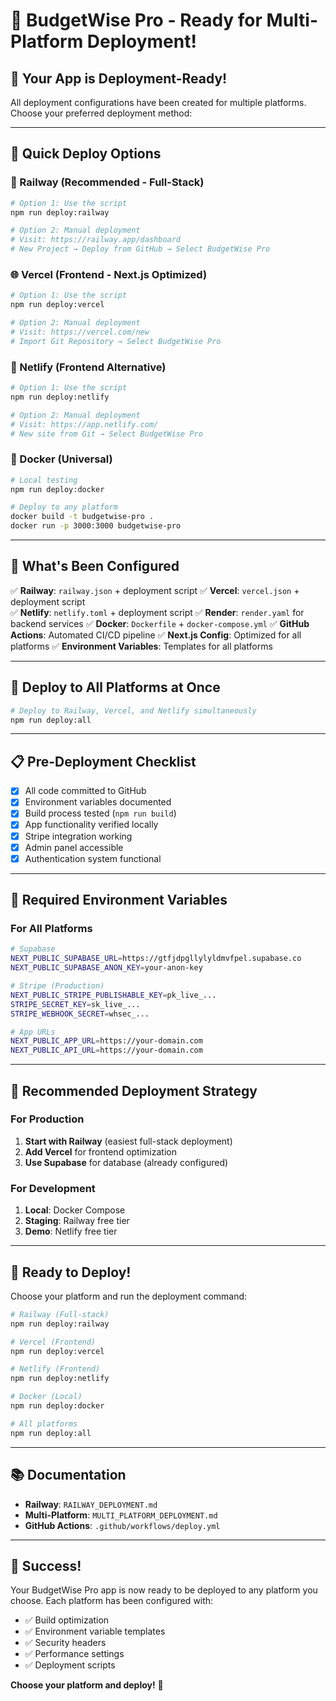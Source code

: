 # 🎉 BudgetWise Pro - Ready for Multi-Platform Deployment!

## 🚀 **Your App is Deployment-Ready!**

All deployment configurations have been created for multiple platforms. Choose your preferred deployment method:

---

## 🌟 **Quick Deploy Options**

### **🚂 Railway (Recommended - Full-Stack)**
```bash
# Option 1: Use the script
npm run deploy:railway

# Option 2: Manual deployment
# Visit: https://railway.app/dashboard
# New Project → Deploy from GitHub → Select BudgetWise Pro
```

### **🌐 Vercel (Frontend - Next.js Optimized)**
```bash
# Option 1: Use the script
npm run deploy:vercel

# Option 2: Manual deployment
# Visit: https://vercel.com/new
# Import Git Repository → Select BudgetWise Pro
```

### **🎯 Netlify (Frontend Alternative)**
```bash
# Option 1: Use the script
npm run deploy:netlify

# Option 2: Manual deployment
# Visit: https://app.netlify.com/
# New site from Git → Select BudgetWise Pro
```

### **🐳 Docker (Universal)**
```bash
# Local testing
npm run deploy:docker

# Deploy to any platform
docker build -t budgetwise-pro .
docker run -p 3000:3000 budgetwise-pro
```

---

## 🔧 **What's Been Configured**

✅ **Railway**: `railway.json` + deployment script
✅ **Vercel**: `vercel.json` + deployment script  
✅ **Netlify**: `netlify.toml` + deployment script
✅ **Render**: `render.yaml` for backend services
✅ **Docker**: `Dockerfile` + `docker-compose.yml`
✅ **GitHub Actions**: Automated CI/CD pipeline
✅ **Next.js Config**: Optimized for all platforms
✅ **Environment Variables**: Templates for all platforms

---

## 🚀 **Deploy to All Platforms at Once**

```bash
# Deploy to Railway, Vercel, and Netlify simultaneously
npm run deploy:all
```

---

## 📋 **Pre-Deployment Checklist**

- [x] All code committed to GitHub
- [x] Environment variables documented
- [x] Build process tested (`npm run build`)
- [x] App functionality verified locally
- [x] Stripe integration working
- [x] Admin panel accessible
- [x] Authentication system functional

---

## 🔑 **Required Environment Variables**

### **For All Platforms**
```bash
# Supabase
NEXT_PUBLIC_SUPABASE_URL=https://gtfjdpgllylyldmvfpel.supabase.co
NEXT_PUBLIC_SUPABASE_ANON_KEY=your-anon-key

# Stripe (Production)
NEXT_PUBLIC_STRIPE_PUBLISHABLE_KEY=pk_live_...
STRIPE_SECRET_KEY=sk_live_...
STRIPE_WEBHOOK_SECRET=whsec_...

# App URLs
NEXT_PUBLIC_APP_URL=https://your-domain.com
NEXT_PUBLIC_API_URL=https://your-domain.com
```

---

## 🎯 **Recommended Deployment Strategy**

### **For Production**
1. **Start with Railway** (easiest full-stack deployment)
2. **Add Vercel** for frontend optimization
3. **Use Supabase** for database (already configured)

### **For Development**
1. **Local**: Docker Compose
2. **Staging**: Railway free tier
3. **Demo**: Netlify free tier

---

## 🚀 **Ready to Deploy!**

Choose your platform and run the deployment command:

```bash
# Railway (Full-stack)
npm run deploy:railway

# Vercel (Frontend)
npm run deploy:vercel

# Netlify (Frontend)
npm run deploy:netlify

# Docker (Local)
npm run deploy:docker

# All platforms
npm run deploy:all
```

---

## 📚 **Documentation**

- **Railway**: `RAILWAY_DEPLOYMENT.md`
- **Multi-Platform**: `MULTI_PLATFORM_DEPLOYMENT.md`
- **GitHub Actions**: `.github/workflows/deploy.yml`

---

## 🎉 **Success!**

Your BudgetWise Pro app is now ready to be deployed to any platform you choose. Each platform has been configured with:

- ✅ Build optimization
- ✅ Environment variable templates
- ✅ Security headers
- ✅ Performance settings
- ✅ Deployment scripts

**Choose your platform and deploy!** 🚀


